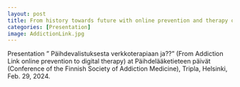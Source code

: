 ```yaml
--- 
layout: post
title: From history towards future with online prevention and therapy of Addictions in Finland
categories: [Presentation]
image: AddictionLink.jpg
---
```

Presentation ” Päihdevalistuksesta verkkoterapiaan ja??” (From Addiction Link online prevention to digital therapy) at Päihdelääketieteen päivät (Conference of the Finnish Society of Addiction Medicine), Tripla, Helsinki, Feb. 29, 2024.

